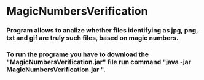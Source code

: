 # MagicNumbersVerification

### Program allows to analize whether files identifying as jpg, png, txt and gif are truly such files, based on magic numbers.
### To run the programe you have to download the "MagicNumbersVerification.jar" file run command "java -jar MagicNumbersVerification.jar <list of paths to files being verified>".
